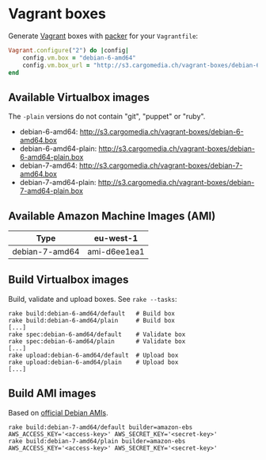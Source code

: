 Vagrant boxes
=============
Generate [Vagrant](http://www.vagrantup.com/) boxes with [packer](http://www.packer.io/) for your `Vagrantfile`:
```ruby
Vagrant.configure("2") do |config|
	config.vm.box = "debian-6-amd64"
	config.vm.box_url = "http://s3.cargomedia.ch/vagrant-boxes/debian-6-amd64.box"
end
```

Available Virtualbox images
---------------------------
The `-plain` versions do not contain "git", "puppet" or "ruby".

- debian-6-amd64: http://s3.cargomedia.ch/vagrant-boxes/debian-6-amd64.box
- debian-6-amd64-plain: http://s3.cargomedia.ch/vagrant-boxes/debian-6-amd64-plain.box
- debian-7-amd64: http://s3.cargomedia.ch/vagrant-boxes/debian-7-amd64.box
- debian-7-amd64-plain: http://s3.cargomedia.ch/vagrant-boxes/debian-7-amd64-plain.box

Available Amazon Machine Images (AMI)
-------------------------------------
| Type                   | eu-west-1    |
| ---------------------- |--------------|
| debian-7-amd64         | ami-d6ee1ea1 |

Build Virtualbox images
-----------------------
Build, validate and upload boxes. See `rake --tasks`:
```
rake build:debian-6-amd64/default   # Build box
rake build:debian-6-amd64/plain     # Build box
[...]
rake spec:debian-6-amd64/default    # Validate box
rake spec:debian-6-amd64/plain      # Validate box
[...]
rake upload:debian-6-amd64/default  # Upload box
rake upload:debian-6-amd64/plain    # Upload box
[...]
```

Build AMI images
----------------
Based on [official Debian AMIs](https://wiki.debian.org/Cloud/AmazonEC2Image/Wheezy).
```
rake build:debian-7-amd64/default builder=amazon-ebs AWS_ACCESS_KEY='<access-key>' AWS_SECRET_KEY='<secret-key>'
rake build:debian-7-amd64/plain builder=amazon-ebs AWS_ACCESS_KEY='<access-key>' AWS_SECRET_KEY='<secret-key>'
```
